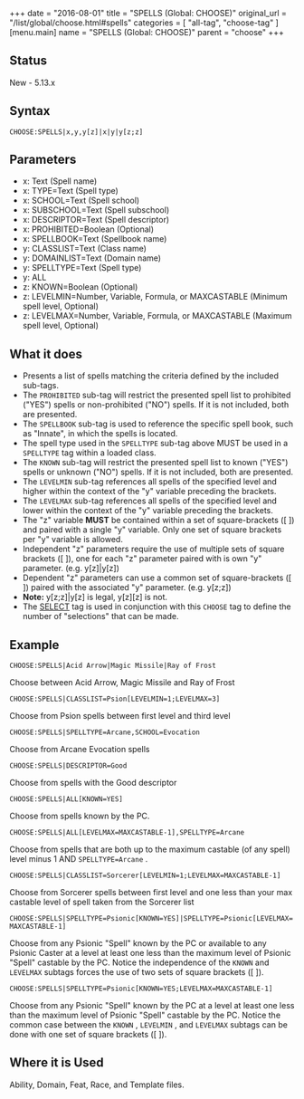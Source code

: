 +++
date = "2016-08-01"
title = "SPELLS (Global: CHOOSE)"
original_url = "/list/global/choose.html#spells"
categories = [ "all-tag", "choose-tag" ]
[menu.main]
    name = "SPELLS (Global: CHOOSE)"
    parent = "choose"
+++

## Status

New - 5.13.x

## Syntax

`CHOOSE:SPELLS|x,y,y[z]|x|y|y[z;z]`

## Parameters

-   x: Text (Spell name)
-   x: TYPE=Text (Spell type)
-   x: SCHOOL=Text (Spell school)
-   x: SUBSCHOOL=Text (Spell subschool)
-   x: DESCRIPTOR=Text (Spell descriptor)
-   x: PROHIBITED=Boolean (Optional)
-   x: SPELLBOOK=Text (Spellbook name)
-   y: CLASSLIST=Text (Class name)
-   y: DOMAINLIST=Text (Domain name)
-   y: SPELLTYPE=Text (Spell type)
-   y: ALL
-   z: KNOWN=Boolean (Optional)
-   z: LEVELMIN=Number, Variable, Formula, or
    MAXCASTABLE (Minimum spell level, Optional)
-   z: LEVELMAX=Number, Variable, Formula, or
    MAXCASTABLE (Maximum spell level, Optional)



What it does
------------

-   Presents a list of spells matching the criteria defined by the
    included sub-tags.
-   The `PROHIBITED` sub-tag will restrict the presented spell list to
    prohibited ("YES") spells or non-prohibited ("NO") spells. If it is
    not included, both are presented.
-   The `SPELLBOOK` sub-tag is used to reference the specific spell
    book, such as "Innate", in which the spells is located.
-   The spell type used in the `SPELLTYPE` sub-tag above MUST be used in
    a `SPELLTYPE` tag within a loaded class.
-   The `KNOWN` sub-tag will restrict the presented spell list to
    known ("YES") spells or unknown ("NO") spells. If it is not
    included, both are presented.
-   The `LEVELMIN` sub-tag references all spells of the specified level
    and higher within the context of the "y" variable preceding
    the brackets.
-   The `LEVELMAX` sub-tag references all spells of the specified level
    and lower within the context of the "y" variable preceding
    the brackets.
-   The "z" variable **MUST** be contained within a set of
    square-brackets (\[ \]) and paired with a single "y" variable. Only
    one set of square brackets per "y" variable is allowed.
-   Independent "z" parameters require the use of multiple sets of
    square brackets (\[ \]), one for each "z" parameter paired with is
    own "y" parameter. (e.g. y\[z\]|y\[z\])
-   Dependent "z" parameters can use a common set of square-brackets
    (\[ \]) paired with the associated "y" parameter. (e.g. y\[z;z\])
-   **Note:** y\[z;z\]|y\[z\] is legal, y\[z\]\[z\] is not.
-   The [SELECT](/list/global/other/select.html) tag is used in
    conjunction with this `CHOOSE` tag to define the number of
    "selections" that can be made.

Example
-------

`CHOOSE:SPELLS|Acid Arrow|Magic Missile|Ray of Frost`

Choose between Acid Arrow, Magic Missile and Ray of Frost

`CHOOSE:SPELLS|CLASSLIST=Psion[LEVELMIN=1;LEVELMAX=3]`

Choose from Psion spells between first level and third level

`CHOOSE:SPELLS|SPELLTYPE=Arcane,SCHOOL=Evocation`

Choose from Arcane Evocation spells

`CHOOSE:SPELLS|DESCRIPTOR=Good`

Choose from spells with the Good descriptor

`CHOOSE:SPELLS|ALL[KNOWN=YES]`

Choose from spells known by the PC.

`CHOOSE:SPELLS|ALL[LEVELMAX=MAXCASTABLE-1],SPELLTYPE=Arcane`

Choose from spells that are both up to the maximum castable (of any
spell) level minus 1 AND `SPELLTYPE=Arcane` .

`CHOOSE:SPELLS|CLASSLIST=Sorcerer[LEVELMIN=1;LEVELMAX=MAXCASTABLE-1]`

Choose from Sorcerer spells between first level and one less than your
max castable level of spell taken from the Sorcerer list

`CHOOSE:SPELLS|SPELLTYPE=Psionic[KNOWN=YES]|SPELLTYPE=Psionic[LEVELMAX=MAXCASTABLE-1]`

Choose from any Psionic "Spell" known by the PC or available to any
Psionic Caster at a level at least one less than the maximum level of
Psionic "Spell" castable by the PC. Notice the independence of the
`KNOWN` and `LEVELMAX` subtags forces the use of two sets of square
brackets (\[ \]).

`CHOOSE:SPELLS|SPELLTYPE=Psionic[KNOWN=YES;LEVELMAX=MAXCASTABLE-1]`

Choose from any Psionic "Spell" known by the PC at a level at least one
less than the maximum level of Psionic "Spell" castable by the PC.
Notice the common case between the `KNOWN` , `LEVELMIN` , and `LEVELMAX`
subtags can be done with one set of square brackets (\[ \]).

Where it is Used
----------------

Ability, Domain, Feat, Race, and Template files.

